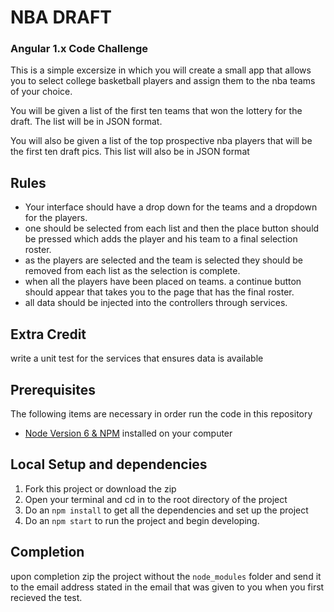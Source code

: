 # NBA DRAFT
### Angular 1.x Code Challenge



This is a simple excersize in which you will create a small app that allows you to select college basketball players and assign them to the nba teams of your choice. 

You will be given a list of the first ten teams that won the lottery for the draft. The list will be in JSON format.

You will also be given a list of the top prospective nba players that will be the first ten draft pics. This list will also be in JSON format

## Rules
- Your interface should have a drop down for the teams and a dropdown for the players.
- one should be selected from each list and then the place button should be pressed which adds the player and his team to a final selection roster.
- as the players are selected and the team is selected they should be removed from each list as the selection is complete. 
- when all the players have been placed on teams. a continue button should appear that takes you to the page that has the final roster.
- all data should be injected into the controllers through services.

## Extra Credit 
write a unit test for the services that ensures data is available

## Prerequisites

The following items are necessary in order run the code in this repository

- [Node Version 6 & NPM](http://nodejs.org) installed on your computer

## Local Setup and dependencies

1. Fork this project or download the zip
2. Open your terminal and cd in to the root directory of the project
3. Do an ```npm install``` to get all the dependencies and set up the project
4. Do an ```npm start``` to run the project and begin developing.

## Completion

upon completion zip the project without the ```node_modules``` folder and send it to the email address stated in the email that was given to you when you first recieved the test. 
